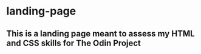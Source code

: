 # landing-page

## This is a landing page meant to assess my HTML and CSS skills for The Odin Project